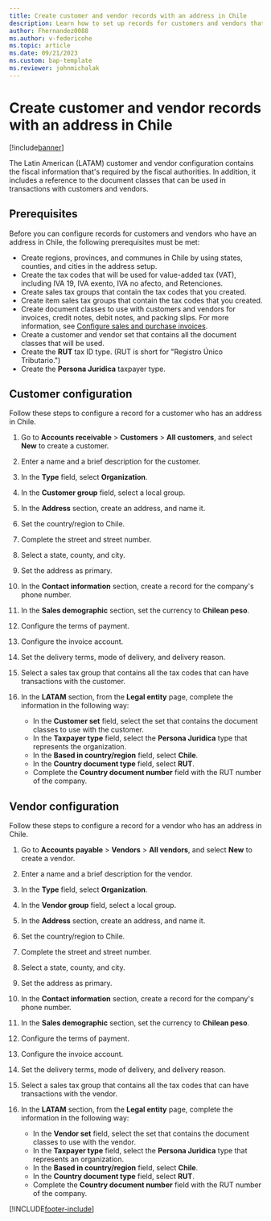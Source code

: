 ```yaml
---
title: Create customer and vendor records with an address in Chile
description: Learn how to set up records for customers and vendors that are located in Chile, including prerequisites and an outline on customer configuration.
author: Fhernandez0088
ms.author: v-federicohe
ms.topic: article
ms.date: 09/21/2023
ms.custom: bap-template
ms.reviewer: johnmichalak
---
```


# Create customer and vendor records with an address in Chile

[!include[banner](../../includes/banner.md)]

The Latin American (LATAM) customer and vendor configuration contains the fiscal information that's required by the fiscal authorities. In addition, it includes a reference to the document classes that can be used in transactions with customers and vendors.

## Prerequisites

Before you can configure records for customers and vendors who have an address in Chile, the following prerequisites must be met:

- Create regions, provinces, and communes in Chile by using states, counties, and cities in the address setup.
- Create the tax codes that will be used for value-added tax (VAT), including IVA 19, IVA exento, IVA no afecto, and Retenciones.
- Create sales tax groups that contain the tax codes that you created.
- Create item sales tax groups that contain the tax codes that you created.
- Create document classes to use with customers and vendors for invoices, credit notes, debit notes, and packing slips. For more information, see [Configure sales and purchase invoices](ltm-chile-configure-sales-purchase-invoices.md).
- Create a customer and vendor set that contains all the document classes that will be used.
- Create the **RUT** tax ID type. (RUT is short for "Registro Único Tributario.")
- Create the **Persona Juridica** taxpayer type.

## Customer configuration

Follow these steps to configure a record for a customer who has an address in Chile.

1. Go to **Accounts receivable** \> **Customers** \> **All customers**, and select **New** to create a customer.
2. Enter a name and a brief description for the customer.
3. In the **Type** field, select **Organization**.
4. In the **Customer group** field, select a local group.
5. In the **Address** section, create an address, and name it.
6. Set the country/region to Chile.
7. Complete the street and street number.
8. Select a state, county, and city.
9. Set the address as primary.
10. In the **Contact information** section, create a record for the company's phone number.
11. In the **Sales demographic** section, set the currency to **Chilean peso**.
12. Configure the terms of payment.
13. Configure the invoice account.
14. Set the delivery terms, mode of delivery, and delivery reason.
15. Select a sales tax group that contains all the tax codes that can have transactions with the customer.
16. In the **LATAM** section, from the **Legal entity** page, complete the information in the following way:

    - In the **Customer set** field, select the set that contains the document classes to use with the customer.
    - In the **Taxpayer type** field, select the **Persona Juridica** type that represents the organization.
    - In the **Based in country/region** field, select **Chile**.
    - In the **Country document type** field, select **RUT**.
    - Complete the **Country document number** field with the RUT number of the company.

## Vendor configuration

Follow these steps to configure a record for a vendor who has an address in Chile.

1. Go to **Accounts payable** \> **Vendors** \> **All vendors**, and select **New** to create a vendor.
2. Enter a name and a brief description for the vendor.
3. In the **Type** field, select **Organization**.
4. In the **Vendor group** field, select a local group.
5. In the **Address** section, create an address, and name it.
6. Set the country/region to Chile.
7. Complete the street and street number.
8. Select a state, county, and city.
9. Set the address as primary.
10. In the **Contact information** section, create a record for the company's phone number.
11. In the **Sales demographic** section, set the currency to **Chilean peso**.
12. Configure the terms of payment.
13. Configure the invoice account.
14. Set the delivery terms, mode of delivery, and delivery reason.
15. Select a sales tax group that contains all the tax codes that can have transactions with the vendor.
16. In the **LATAM** section, from the **Legal entity** page, complete the information in the following way:

    - In the **Vendor set** field, select the set that contains the document classes to use with the vendor.
    - In the **Taxpayer type** field, select the **Persona Juridica** type that represents an organization.
    - In the **Based in country/region** field, select **Chile**.
    - In the **Country document type** field, select **RUT**.
    - Complete the **Country document number** field with the RUT number of the company.

[!INCLUDE[footer-include](../../../includes/footer-banner.md)]
